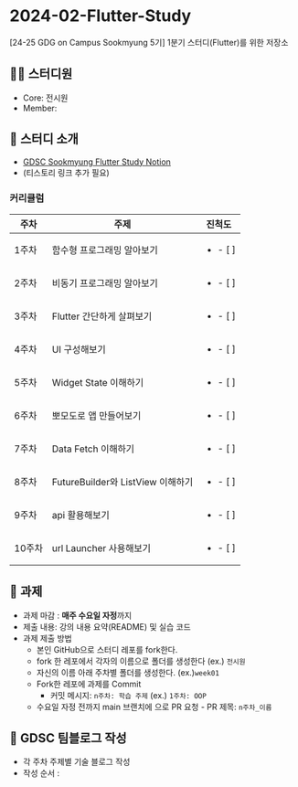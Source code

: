 # 2024-02-Flutter-Study

[24-25 GDG on Campus Sookmyung 5기] 1분기 스터디(Flutter)를 위한 저장소

## 👩‍💻 스터디원

- Core: 전시원
- Member: 

## 🤝 스터디 소개

- [GDSC Sookmyung Flutter Study Notion](https://orange-whale-5b0.notion.site/1-Flutter-9cf96f00353040c5bdac95dfbb67c2d1?pvs=4)
- (티스토리 링크 추가 필요)

### 커리큘럼

| 주차  | 주제                      |          진척도          |
| ----- | ------------------------- | :----------------------: |
| 1주차 | 함수형 프로그래밍 알아보기        | <ul><li>- [ ] </li></ul> |
| 2주차 | 비동기 프로그래밍 알아보기          | <ul><li>- [ ] </li></ul> |
| 3주차 | Flutter 간단하게 살펴보기               | <ul><li>- [ ] </li></ul> |
| 4주차 | UI 구성해보기              | <ul><li>- [ ] </li></ul> |
| 5주차 | Widget State 이해하기   | <ul><li>- [ ] </li></ul> |
| 6주차 | 뽀모도로 앱 만들어보기              | <ul><li>- [ ] </li></ul> |
| 7주차 | Data Fetch 이해하기              | <ul><li>- [ ] </li></ul> |
| 8주차 | FutureBuilder와 ListView 이해하기              | <ul><li>- [ ] </li></ul> |
| 9주차 | api 활용해보기              | <ul><li>- [ ] </li></ul> |
| 10주차 | url Launcher 사용해보기              | <ul><li>- [ ] </li></ul> |

## 💼 과제

- 과제 마감 : **매주 수요일 자정**까지
- 제출 내용: 강의 내용 요약(README) 및 실습 코드
- 과제 제출 방법
  - 본인 GitHub으로 스터디 레포를 fork한다.
  - fork 한 레포에서 각자의 이름으로 폴더를 생성한다 (ex.) `전시원`
  - 자신의 이름 아래 주차별 폴더를 생성한다. (ex.)`week01`
  - Fork한 레포에 과제를 Commit
    - 커밋 메시지: `n주차: 학습 주제` (ex.) `1주차: OOP`
  - 수요일 자정 전까지 main 브랜치에 으로 PR 요청 - PR 제목: `n주차_이름`

## 👀 GDSC 팀블로그 작성

- 각 주차 주제별 기술 블로그 작성
- 작성 순서 : 
